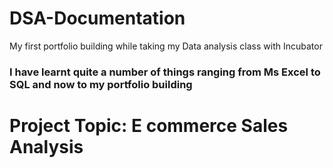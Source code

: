# DSA-Documentation
My first portfolio building while taking my Data analysis class with Incubator
### I have learnt quite a number of things ranging from Ms Excel to SQL and now to my portfolio building

# Project Topic: E commerce Sales Analysis


